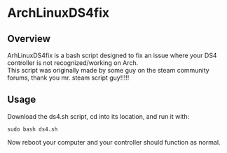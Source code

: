 # ArchLinuxDS4fix
## Overview
ArhLinuxDS4fix is a bash script designed to fix an issue where your DS4 controller is not recognized/working on Arch.  
This script was originally made by some guy on the steam community forums, thank you mr. steam script guy!!!!!
## Usage
Download the ds4.sh script, cd into its location, and run it with:
```
sudo bash ds4.sh
```
Now reboot your computer and your controller should function as normal.
